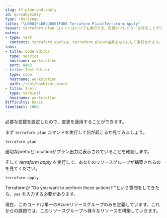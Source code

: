 ```yaml
---
slug: tf-plan-and-apply
id: qcxxabykzdiy
type: challenge
title: "\U0001F468‍\U0001F4BB Terraform PlanとTerraform Apply"
teaser: terraform plan コマンドはいつでも実行でき、変更のプレビューを得ることができます。 terraform apply を実行すると、これらのリソースの構築、更新、または破壊を行います。
notes:
- type: text
  contents: terraform applyは、terraform planの結果をもとにして実行されます。
tabs:
- title: Code Editor
  type: service
  hostname: workstation
  port: 8443
- title: Text Editor
  type: code
  hostname: workstation
  path: /root/hashicat-azure
- title: Shell
  type: terminal
  hostname: workstation
difficulty: basic
timelimit: 1000
---
```

必要な変数を設定したので、変更を適用することができます。

まず `terraform plan` コマンドを実行して何が起こるか見てみましょう。

```
terraform plan
```
適切なprefixとLocationがプラン出力に表示されていることを確認します。

そして *terraform apply* を実行して、あなたのリソースグループが構築されるのを見てください。

```
terraform apply
```

Terraformが "Do you want to perform these actions? "という質問をしてきたら、`yes` を入力する必要があります。

現在、このコードは単一のAzureリソースグループのみを定義しています。これからの課題では、このリソースグループへ様々なリソースを構築していきます。